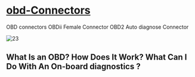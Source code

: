 # [obd-Connectors](https://www.mapout24.com/gps-device/obd-connectors/ecu-obd-ii-female-connector-adaptor-universal-obd2-female-plug/)
OBD connectors OBDii Female Connector OBD2 Auto diagnose Connector

![23](https://user-images.githubusercontent.com/106379529/170816386-d901be94-c3fa-4ae4-90bf-d7e6a42a5330.jpg)


## What Is an OBD? How Does It Work? What Can I Do With An On-board diagnostics ?
